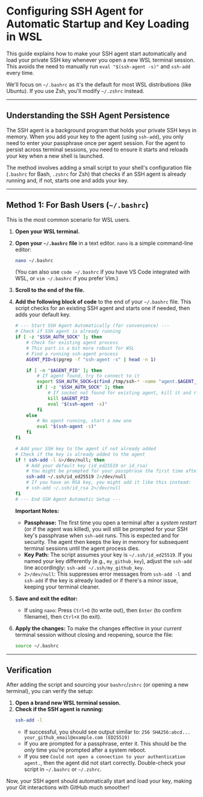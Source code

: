 # Configuring SSH Agent for Automatic Startup and Key Loading in WSL

This guide explains how to make your SSH agent start automatically and load your private SSH key whenever you open a new WSL terminal session. This avoids the need to manually run `eval "$(ssh-agent -s)"` and `ssh-add` every time.

We'll focus on `~/.bashrc` as it's the default for most WSL distributions (like Ubuntu). If you use Zsh, you'll modify `~/.zshrc` instead.

---

## Understanding the SSH Agent Persistence

The SSH agent is a background program that holds your private SSH keys in memory. When you add your key to the agent (using `ssh-add`), you only need to enter your passphrase once per agent session. For the agent to persist across terminal sessions, you need to ensure it starts and reloads your key when a new shell is launched.

The method involves adding a small script to your shell's configuration file (`.bashrc` for Bash, `.zshrc` for Zsh) that checks if an SSH agent is already running and, if not, starts one and adds your key.

---

## Method 1: For Bash Users (`~/.bashrc`)

This is the most common scenario for WSL users.

1.  **Open your WSL terminal.**

2.  **Open your `~/.bashrc` file** in a text editor. `nano` is a simple command-line editor:
    ```bash
    nano ~/.bashrc
    ```
    (You can also use `code ~/.bashrc` if you have VS Code integrated with WSL, or `vim ~/.bashrc` if you prefer Vim.)

3.  **Scroll to the end of the file.**

4.  **Add the following block of code** to the end of your `~/.bashrc` file. This script checks for an existing SSH agent and starts one if needed, then adds your default key.

    ```bash
    # --- Start SSH Agent Automatically (for convenience) ---
    # Check if SSH agent is already running
    if [ -z "$SSH_AUTH_SOCK" ]; then
        # Check for existing agent process
        # This part is a bit more robust for WSL
        # Find a running ssh-agent process
        AGENT_PID=$(pgrep -f "ssh-agent -s" | head -n 1)

        if [ -n "$AGENT_PID" ]; then
            # If agent found, try to connect to it
            export SSH_AUTH_SOCK=$(find /tmp/ssh-* -name "agent.$AGENT_PID" 2>/dev/null | head -n 1)
            if [ -z "$SSH_AUTH_SOCK" ]; then
                # If socket not found for existing agent, kill it and restart
                kill $AGENT_PID
                eval "$(ssh-agent -s)"
            fi
        else
            # No agent running, start a new one
            eval "$(ssh-agent -s)"
        fi
    fi

    # Add your SSH key to the agent if not already added
    # Check if the key is already added to the agent
    if ! ssh-add -l &>/dev/null; then
        # Add your default key (id_ed25519 or id_rsa)
        # You might be prompted for your passphrase the first time after a system restart
        ssh-add ~/.ssh/id_ed25519 2>/dev/null
        # If you have an RSA key, you might add it like this instead:
        # ssh-add ~/.ssh/id_rsa 2>/dev/null
    fi
    # --- End SSH Agent Automatic Setup ---
    ```

    **Important Notes:**
    * **Passphrase:** The first time you open a terminal after a *system restart* (or if the agent was killed), you will still be prompted for your SSH key's passphrase when `ssh-add` runs. This is expected and for security. The agent then keeps the key in memory for subsequent terminal sessions until the agent process dies.
    * **Key Path:** The script assumes your key is `~/.ssh/id_ed25519`. If you named your key differently (e.g., `my_github_key`), adjust the `ssh-add` line accordingly: `ssh-add ~/.ssh/my_github_key`.
    * `2>/dev/null`: This suppresses error messages from `ssh-add -l` and `ssh-add` if the key is already loaded or if there's a minor issue, keeping your terminal cleaner.

5.  **Save and exit the editor:**
    * If using `nano`: Press `Ctrl+O` (to write out), then `Enter` (to confirm filename), then `Ctrl+X` (to exit).

6.  **Apply the changes:**
    To make the changes effective in your *current* terminal session without closing and reopening, source the file:
    ```bash
    source ~/.bashrc
    ```

---


## Verification

After adding the script and sourcing your `bashrc`/`zshrc` (or opening a new terminal), you can verify the setup:

1.  **Open a brand new WSL terminal session.**
2.  **Check if the SSH agent is running:**
    ```bash
    ssh-add -l
    ```
    * If successful, you should see output similar to:
        `256 SHA256:abcd... your_github_email@example.com (ED25519)`
    * If you are prompted for a passphrase, enter it. This should be the *only* time you're prompted after a system reboot.
    * If you see `Could not open a connection to your authentication agent.`, then the agent did not start correctly. Double-check your script in `~/.bashrc` or `~/.zshrc`.

Now, your SSH agent should automatically start and load your key, making your Git interactions with GitHub much smoother!

